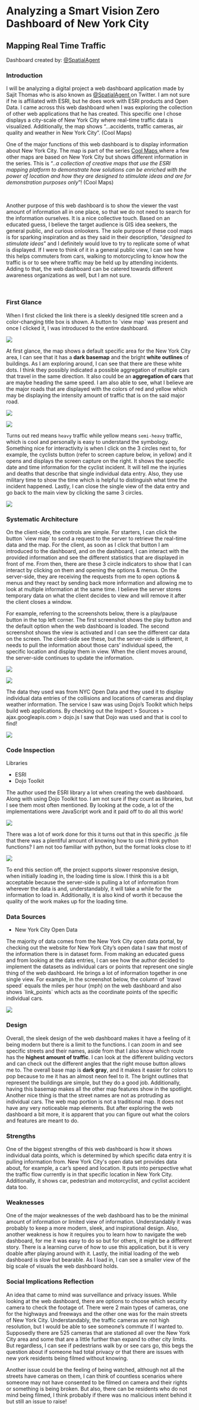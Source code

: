 <h1> Analyzing a Smart Vision Zero Dashboard of New York City </h1>
<h2> Mapping Real Time Traffic </h2>
Dashboard created by: <a href="https://twitter.com/SpatialAgent"> @SpatialAgent </a>

<br>

<h3> Introduction </h3>
I will be analyzing a digital project a web dashboard application made by Sajit Thomas who is also known as <a href="https://twitter.com/SpatialAgent"> @SpatialAgent </a> on Twitter. I am not sure if he is affiliated with ESRI, but he does work with ESRI products and Open Data. I came across this web dashboard when I was exploring the collection of other web applications that he has created. This specific one I chose displays a city-scale of New York City where real-time traffic data is visualized. Additionally, the map shows “...accidents, traffic cameras, air quality and weather in New York City”. (Cool Maps)

<br>

One of the major functions of this web dashboard is to display information about New York City. The map is part of the series <a href="http://coolmaps.esri.com/ "> Cool Maps </a> where a few other maps are based on New York City but shows different information in the series. This is “<i>..a collection of creative maps that use the ESRI mapping platform to demonstrate how solutions can be enriched with the power of location and how they are designed to stimulate ideas and are for demonstration purposes only</i>”! (Cool Maps)

<br>

Another purpose of this web dashboard is to show the viewer the vast amount of information all in one place, so that we do not need to search for the information ourselves. It is a nice collective touch.
Based on an educated guess, I believe the target audience is GIS idea seekers, the general public, and curious onlookers. The sole purpose of these cool maps is for sparking inspiration and as they said in their description, “<i>designed to stimulate ideas</i>” and I definitely would love to try to replicate some of what is displayed. If I were to think of it in a general public view, I can see how this helps commuters from cars, walking to motorcycling to know how the traffic is or to see where traffic may be held up by attending incidents. Adding to that, the web dashboard can be catered towards different awareness organizations as well, but I am not sure.

<br>

<h3> First Glance </h3>
When I first clicked the link there is a sleekly designed title screen and a color-changing title box is shown. A button to `view map` was present and once I clicked it, I was introduced to the entire dashboard.

![](img/firstview.PNG)

At first glance, the map shows a default specific area for the New York City area, I can see that it has a <b>dark basemap</b> and the bright <b>white outlines </b> of buildings. As I am exploring around, I can see that there are these white dots. I think they possibly indicated a possible aggregation of multiple cars that travel in the same direction. It also could be an <b>aggregation of cars</b> that are maybe heading the same speed. I am also able to see, what I believe are the major roads that are displayed with the colors of red and yellow which may be displaying the intensity amount of traffic that is on the said major road.

![](img/redroad.PNG)

![](img/yellowroad.PNG)

Turns out red means `heavy` traffic while yellow means `semi-heavy` traffic, which is cool and personally is easy to understand the symbology.
Something nice for interactivity is when I click on the 3 circles next to, for example, the cyclists button (refer to screen capture below, in yellow) and it opens and displays the screen capture on the right. It shows the specific date and time information for the cyclist incident. It will tell me the injuries and deaths that describe that single individual data entry. Also, they use military time to show the time which is helpful to distinguish what time the incident happened. Lastly, I can close the single view of the data entry and go back to the main view by clicking the same 3 circles.

![](img/cyclist.PNG)

<h3> Systematic Architecture </h3>
On the client-side, the controls are simple. For starters, I can click the button `view map` to send a request to the server to retrieve the real-time data and the map. For the client, as soon as I click that button I am introduced to the dashboard, and on the dashboard, I can interact with the provided information and see the different statistics that are displayed in front of me. From then, there are these 3 circle indicators to show that I can interact by clicking on them and opening the options & menus. On the server-side, they are receiving the requests from me to open options & menus and they react by sending back more information and allowing me to look at multiple information at the same time. I believe the server stores temporary data on what the client decides to view and will remove it after the client closes a window.

<br>

For example, referring to the screenshots below, there is a play/pause button in the top left corner. The first screenshot shows the play button and the default option when the web dashboard is loaded. The second screenshot shows the view is activated and I can see the different car data on the screen. The client-side see these, but the server-side is different, it needs to pull the information about those cars’ individual speed, the specific location and display them in view. When the client moves around, the server-side continues to update the information.

![](img/off.PNG)

![](img/on.PNG)

The data they used was from NYC Open Data and they used it to display individual data entries of the collisions and locations of cameras and display weather information.
The service I saw was using Dojo’s Toolkit which helps build web applications. By checking out the Inspect > Sources > ajax.googleapis.com > dojo.js I saw that Dojo was used and that is cool to find!

![](img/heydojo.PNG)
<h3> Code Inspection </h3>
Libraries
<ul>
<li> ESRI </li>
<li> Dojo Toolkit </li>
</ul>
The author used the ESRI library a lot when creating the web dashboard. Along with using Dojo Toolkit too. I am not sure if they count as libraries, but I see them most often mentioned. By looking at the code, a lot of the implementations were JavaScript work and it paid off to do all this work!

![](img/code1.PNG)

There was a lot of work done for this it turns out that in this specific .js file that there was a plentiful amount of knowing how to use I think python functions? I am not too familiar with python, but the format looks close to it!

![](img/code2.PNG)

To end this section off, the project supports slower responsive design, when initially loading in, the loading time is slow. I think this is a bit acceptable because the server-side is pulling a lot of information from wherever the data is and, understandably, it will take a while for the information to load in. Additionally, it is also kind of worth it because the quality of the work makes up for the loading time.

<h3> Data Sources </h3>
<ul>
<li> New York City Open Data </li>
</ul>
The majority of data comes from the New York City open data portal, by checking out the website for New York City’s open data I saw that most of the information there is in dataset form. From making an educated guess and from looking at the data entries, I can see how the author decided to implement the datasets as individual cars or points that represent one single thing of the web dashboard. He brings a lot of information together in one single view.
For example, in the screenshot below, the column of `travel speed` equals the miles per hour (mph) on the web dashboard and also shows `link_points` which acts as the coordinate points of the specific individual cars.

![](img/trafficspeeddata.PNG)

<h3> Design </h3>
Overall, the sleek design of the web dashboard makes it have a feeling of it being modern but there is a limit to the functions. I can zoom in and see specific streets and their names, aside from that I also know which route has the <b>highest amount of traffic</b>. I can look at the different building vectors and can check out the different angles that the right mouse button allows me to.
The overall base map is <b>dark gray</b>, and it makes it easier for colors to pop because to me it has an almost neon feel to it. The bright outlines that represent the buildings are simple, but they do a good job. Additionally, having this basemap makes all the other map features show in the spotlight. Another nice thing is that the street names are not as protruding as individual cars. The web map portion is not a traditional map. It does not have any very noticeable map elements. But after exploring the web dashboard a bit more, it is apparent that you can figure out what the colors and features are meant to do.

<h3> Strengths </h3>
One of the biggest strengths of this web dashboard is how it shows individual data points, which is determined by which specific data entry it is pulling information from. New York City's open data set provides data about, for example, a car’s speed and location. It puts into perspective what the traffic flow currently is in that specific location in New York City. Additionally, it shows car, pedestrian and motorcyclist, and cyclist accident data too.

<h3> Weaknesses </h3>
One of the major weaknesses of the web dashboard has to be the minimal amount of information or limited view of information. Understandably it was probably to keep a more modern, sleek, and inspirational design. Also, another weakness is how it requires you to learn how to navigate the web dashboard, for me it was easy to do so but for others, it might be a different story. There is a learning curve of how to use this application, but it is very doable after playing around with it. Lastly, the initial loading of the web dashboard is slow but bearable. As I load in, I can see a smaller view of the big scale of visuals the web dashboard holds.

<h3> Social Implications Reflection </h3>
An idea that came to mind was surveillance and privacy issues. While looking at the web dashboard, there are options to choose which security camera to check the footage of. There were 2 main types of cameras, one for the highways and freeways and the other one was for the main streets of New York City. Understandably, the traffic cameras are not high resolution, but I would be able to see someone’s commute if I wanted to. Supposedly there are 525 cameras that are stationed all over the New York City area and some that are a little further than expand to other city limits. But regardless, I can see if pedestrians walk by or see cars go, this begs the question about if someone had total privacy or that there are issues with new york residents being filmed without knowing.

<br>

Another issue could be the feeling of being watched, although not all the streets have cameras on them, I can think of countless scenarios where someone may not have consented to be filmed on camera and their rights or something is being broken. But also, there can be residents who do not mind being filmed, I think probably if there was no malicious intent behind it but still an issue to raise!
